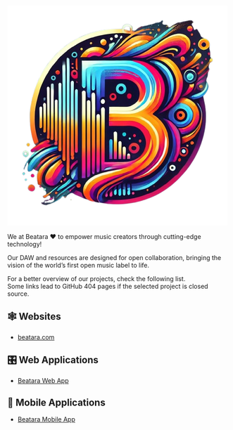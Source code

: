 <picture>
  <source media="(prefers-color-scheme: dark)" srcset="https://raw.githubusercontent.com/BeataraLab/.github/main/profile/beatara.png" width="120">
  <source media="(prefers-color-scheme: light)" srcset="https://raw.githubusercontent.com/BeataraLab/.github/main/profile/beatara.png" width="120">
  <img alt="Beatara Logo" src="https://raw.githubusercontent.com/BeataraLab/.github/main/profile/beatara.png">
</picture>

We at Beatara ❤️ to empower music creators through cutting-edge technology!

Our DAW and resources are designed for open collaboration, bringing the vision of the world’s first open music label to life.

For a better overview of our projects, check the following list.\
Some links lead to GitHub 404 pages if the selected project is closed source.

🕸️ **Websites**
---
- [beatara.com](https://github.com/BeataraLab/website)

🎛️ **Web Applications**
---
- [Beatara Web App](https://github.com/BeataraLab/app-web)

📱 **Mobile Applications**
---
- [Beatara Mobile App](https://github.com/BeataraLab/app-mobile)
